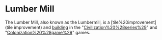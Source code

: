 # Lumber Mill

The Lumber Mill, also known as the Lumbermill, is a [tile%20improvement](tile improvement) and [building](building) in the "[Civilization%20%28series%29](Civilization)" and "[Colonization%20%28game%29](Colonization)" games.